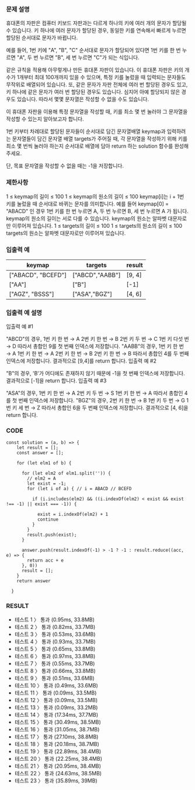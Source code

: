 ### 문제 설명
휴대폰의 자판은 컴퓨터 키보드 자판과는 다르게 하나의 키에 여러 개의 문자가 할당될 수 있습니다. 키 하나에 여러 문자가 할당된 경우, 동일한 키를 연속해서 빠르게 누르면 할당된 순서대로 문자가 바뀝니다.

예를 들어, 1번 키에 "A", "B", "C" 순서대로 문자가 할당되어 있다면 1번 키를 한 번 누르면 "A", 두 번 누르면 "B", 세 번 누르면 "C"가 되는 식입니다.

같은 규칙을 적용해 아무렇게나 만든 휴대폰 자판이 있습니다. 이 휴대폰 자판은 키의 개수가 1개부터 최대 100개까지 있을 수 있으며, 특정 키를 눌렀을 때 입력되는 문자들도 무작위로 배열되어 있습니다. 또, 같은 문자가 자판 전체에 여러 번 할당된 경우도 있고, 키 하나에 같은 문자가 여러 번 할당된 경우도 있습니다. 심지어 아예 할당되지 않은 경우도 있습니다. 따라서 몇몇 문자열은 작성할 수 없을 수도 있습니다.

이 휴대폰 자판을 이용해 특정 문자열을 작성할 때, 키를 최소 몇 번 눌러야 그 문자열을 작성할 수 있는지 알아보고자 합니다.

1번 키부터 차례대로 할당된 문자들이 순서대로 담긴 문자열배열 keymap과 입력하려는 문자열들이 담긴 문자열 배열 targets가 주어질 때, 각 문자열을 작성하기 위해 키를 최소 몇 번씩 눌러야 하는지 순서대로 배열에 담아 return 하는 solution 함수를 완성해 주세요.

단, 목표 문자열을 작성할 수 없을 때는 -1을 저장합니다.

### 제한사항
1 ≤ keymap의 길이 ≤ 100
1 ≤ keymap의 원소의 길이 ≤ 100
keymap[i]는 i + 1번 키를 눌렀을 때 순서대로 바뀌는 문자를 의미합니다.
예를 들어 keymap[0] = "ABACD" 인 경우 1번 키를 한 번 누르면 A, 두 번 누르면 B, 세 번 누르면 A 가 됩니다.
keymap의 원소의 길이는 서로 다를 수 있습니다.
keymap의 원소는 알파벳 대문자로만 이루어져 있습니다.
1 ≤ targets의 길이 ≤ 100
1 ≤ targets의 원소의 길이 ≤ 100
targets의 원소는 알파벳 대문자로만 이루어져 있습니다.

### 입출력 예
| keymap | targets | result |
| ---- | ---- | ---- |
| ["ABACD", "BCEFD"] | ["ABCD","AABB"] | [9, 4] |
| ["AA"] | ["B"] | [-1] |
| ["AGZ", "BSSS"] | ["ASA","BGZ"] | [4, 6] |

### 입출력 예 설명
입출력 예 #1

"ABCD"의 경우,
1번 키 한 번 → A
2번 키 한 번 → B
2번 키 두 번 → C
1번 키 다섯 번 → D
따라서 총합인 9를 첫 번째 인덱스에 저장합니다.
"AABB"의 경우,
1번 키 한 번 → A
1번 키 한 번 → A
2번 키 한 번 → B
2번 키 한 번 → B
따라서 총합인 4를 두 번째 인덱스에 저장합니다.
결과적으로 [9,4]를 return 합니다.
입출력 예 #2

"B"의 경우, 'B'가 어디에도 존재하지 않기 때문에 -1을 첫 번째 인덱스에 저장합니다.
결과적으로 [-1]을 return 합니다.
입출력 예 #3

"ASA"의 경우,
1번 키 한 번 → A
2번 키 두 번 → S
1번 키 한 번 → A
따라서 총합인 4를 첫 번째 인덱스에 저장합니다.
"BGZ"의 경우,
2번 키 한 번 → B
1번 키 두 번 → G
1번 키 세 번 → Z
따라서 총합인 6을 두 번째 인덱스에 저장합니다.
결과적으로 [4, 6]을 return 합니다.

### CODE
~~~
const solution = (a, b) => {
    let result = [];    
    const answer = [];
    
    for (let elm1 of b) {
        
      for (let elm2 of elm1.split('')) {
        // elm2 = A
        let exist = -1;
        for (let i of a) { // i = ABACD // BCEFD

          if (i.includes(elm2) && ((i.indexOf(elm2) < exist && exist !== -1) || exist === -1)) {

            exist = i.indexOf(elm2) + 1
            continue
          }
        }
        result.push(exist);
      }

      answer.push(result.indexOf(-1) > -1 ? -1 : result.reduce((acc, e) => {
        return acc + e
      }, 0))
      result = [];
    }
    return answer

  }
~~~

### RESULT

- 테스트 1 〉	통과 (0.95ms, 33.8MB)
- 테스트 2 〉	통과 (0.82ms, 33.7MB)
- 테스트 3 〉	통과 (0.53ms, 33.6MB)
- 테스트 4 〉	통과 (0.93ms, 33.7MB)
- 테스트 5 〉	통과 (0.65ms, 33.8MB)
- 테스트 6 〉	통과 (0.97ms, 33.8MB)
- 테스트 7 〉	통과 (0.55ms, 33.7MB)
- 테스트 8 〉	통과 (0.66ms, 33.8MB)
- 테스트 9 〉	통과 (0.51ms, 33.6MB)
- 테스트 10 〉	통과 (0.49ms, 33.6MB)
- 테스트 11 〉	통과 (0.09ms, 33.5MB)
- 테스트 12 〉	통과 (0.09ms, 33.5MB)
- 테스트 13 〉	통과 (0.09ms, 33.2MB)
- 테스트 14 〉	통과 (17.34ms, 37.7MB)
- 테스트 15 〉	통과 (30.49ms, 38.5MB)
- 테스트 16 〉	통과 (31.05ms, 38.7MB)
- 테스트 17 〉	통과 (27.10ms, 38.8MB)
- 테스트 18 〉	통과 (20.18ms, 38.7MB)
- 테스트 19 〉	통과 (22.89ms, 38.4MB)
- 테스트 20 〉	통과 (22.25ms, 38.4MB)
- 테스트 21 〉	통과 (20.95ms, 38.4MB)
- 테스트 22 〉	통과 (24.63ms, 38.5MB)
- 테스트 23 〉	통과 (35.89ms, 39MB)
